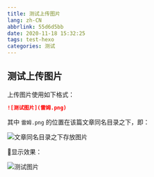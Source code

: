 ```yaml
---
title: 测试上传图片
lang: zh-CN
abbrlink: 55d6d5bb
date: 2020-11-18 15:32:25
tags: test-hexo
categories: 测试
---
```


## 测试上传图片

上传图片使用如下格式：

```markdown
![测试图片](雷姆.png)
```

其中 `雷姆.png` 的位置在该篇文章同名目录之下，即：

![文章同名目录之下存放图片](test.png)

:book:显示效果：

![测试图片](雷姆.png)
